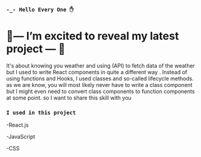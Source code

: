 ### `-_- Hello Every One ✋`

# 🌟— I’m excited to reveal my latest project — 🌟

It's about knowing you weather and using (API) to fetch data of the weather but 
I used to write React components in quite a different way . Instead of using functions and Hooks, I used classes and so-called lifecycle methods.
as we are know, you will most likely never have to write a class component but I might even need to convert class components to function components at some point. so I want to share this skill with you



 ### `I used in this project `

-React.js

-JavaScript

-CSS


 

